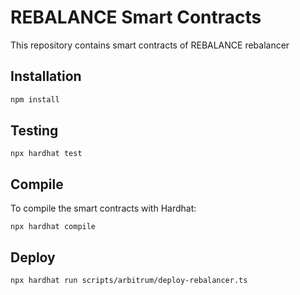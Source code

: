 # REBALANCE Smart Contracts

This repository contains smart contracts of REBALANCE rebalancer

## Installation

```bash
npm install
```

## Testing

```
npx hardhat test
```

## Compile

To compile the smart contracts with Hardhat:

```
npx hardhat compile
```

## Deploy

```
npx hardhat run scripts/arbitrum/deploy-rebalancer.ts
```

